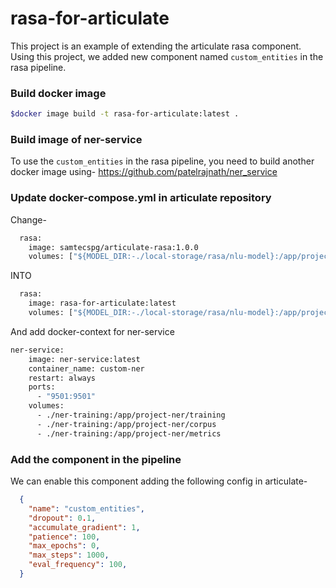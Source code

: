 # rasa-for-articulate
This project is an example of extending the articulate rasa component.
Using this project, we added new component named `custom_entities` in the rasa 
pipeline.

### Build docker image
```bash
$docker image build -t rasa-for-articulate:latest .
```

### Build image of ner-service
To use the `custom_entities` in the rasa pipeline, you need to build
another docker image using- https://github.com/patelrajnath/ner_service

### Update docker-compose.yml in articulate repository
Change-
```dockerfile
  rasa:
    image: samtecspg/articulate-rasa:1.0.0
    volumes: ["${MODEL_DIR:-./local-storage/rasa/nlu-model}:/app/projects", "${RASA_CONFIG:-./local-storage/rasa/rasa-config.yml}:/app/config.yml", "./local-storage/rasa/logs:/app/logs"]
```
INTO
```dockerfile
  rasa:
    image: rasa-for-articulate:latest
    volumes: ["${MODEL_DIR:-./local-storage/rasa/nlu-model}:/app/projects", "${RASA_CONFIG:-./local-storage/rasa/rasa-config.yml}:/app/config.yml", "./local-storage/rasa/logs:/app/logs"]
```

And add docker-context for ner-service
```dockerfile
ner-service:
    image: ner-service:latest
    container_name: custom-ner
    restart: always
    ports:
      - "9501:9501"
    volumes:
      - ./ner-training:/app/project-ner/training
      - ./ner-training:/app/project-ner/corpus
      - ./ner-training:/app/project-ner/metrics
```

### Add the component in the pipeline
We can enable this component adding the following config in articulate-
```json
  {
    "name": "custom_entities",
    "dropout": 0.1,
    "accumulate_gradient": 1,
    "patience": 100,
    "max_epochs": 0,
    "max_steps": 1000,
    "eval_frequency": 100,
  }
```
